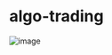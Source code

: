 # algo-trading
![image](https://user-images.githubusercontent.com/32510508/125589406-8561cfcb-183b-4f30-bcc8-c256e660f319.png)

